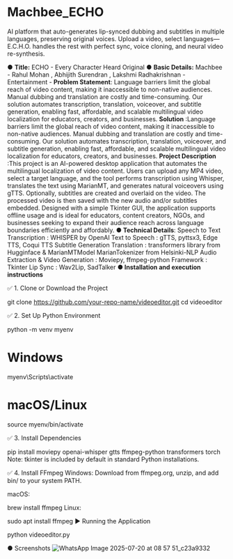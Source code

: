 # Machbee_ECHO
AI platform that auto-generates lip-synced dubbing and subtitles in multiple languages, preserving original voices. Upload a video, select languages—E.C.H.O. handles the rest with perfect sync, voice cloning, and neural video re-synthesis.


● **Title:** ECHO - Every Character Heard Original
● **Basic Details:** Machbee - Rahul Mohan , Abhijith Surendran , Lakshmi Radhakrishnan - Entertainment - 
**Problem Statement**: Language barriers limit the global reach of video content, making it inaccessible to non-native audiences. Manual dubbing and translation are costly and time-consuming. Our solution automates transcription, translation, voiceover, and subtitle generation, enabling fast, affordable, and scalable multilingual video localization for educators, creators, and businesses. 
**Solution** :Language barriers limit the global reach of video content, making it inaccessible to non-native audiences. Manual dubbing and translation are costly and time-consuming. Our solution automates transcription, translation, voiceover, and subtitle generation, enabling fast, affordable, and scalable multilingual video localization for educators, creators, and businesses. 
**Project Description** :This project is an AI-powered desktop application that automates the multilingual localization of video content. Users can upload any MP4 video, select a target language, and the tool performs transcription using Whisper, translates the text using MarianMT, and generates natural voiceovers using gTTS. Optionally, subtitles are created and overlaid on the video. The processed video is then saved with the new audio and/or subtitles embedded. Designed with a simple Tkinter GUI, the application supports offline usage and is ideal for educators, content creators, NGOs, and businesses seeking to expand their audience reach across language boundaries efficiently and affordably.
**● Technical Details**: Speech to Text Transcription : WHISPER by OpenAI
Text to Speech : gTTS, pyttsx3, Edge TTS, Coqui TTS
Subtitle Generation Translation : transformers library from Hugginface & MarianMTModel MarianTokenizer from Helsinki-NLP
Audio Extraction & Video Generation : Moviepy, ffmpeg-python
Framework : Tkinter
Lip Sync : Wav2Lip, SadTalker 
**● Installation and execution instructions**

✅ 1. Clone or Download the Project

git clone https://github.com/your-repo-name/videoeditor.git
cd videoeditor

✅ 2. Set Up Python Environment

python -m venv myenv
# Windows
myenv\Scripts\activate
# macOS/Linux
source myenv/bin/activate

✅ 3. Install Dependencies

pip install moviepy openai-whisper gtts ffmpeg-python transformers torch
Note: tkinter is included by default in standard Python installations.

✅ 4. Install FFmpeg
Windows: Download from ffmpeg.org, unzip, and add bin/ to your system PATH.

macOS:

brew install ffmpeg
Linux:

sudo apt install ffmpeg
▶️ Running the Application

python videoeditor.py

● Screenshots
![WhatsApp Image 2025-07-20 at 08 57 51_c23a9332](https://github.com/user-attachments/assets/deedd1db-7b6f-4523-8b25-cda3c88052d1)
